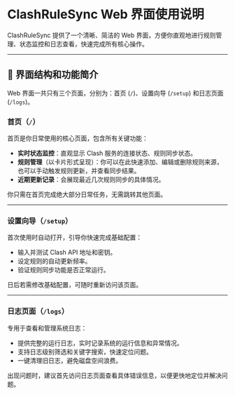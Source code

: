 # ClashRuleSync Web 界面使用说明

ClashRuleSync 提供了一个清晰、简洁的 Web 界面，方便你直观地进行规则管理、状态监控和日志查看，快速完成所有核心操作。

---

## 📌 界面结构和功能简介

Web 界面一共只有三个页面，分别为：首页 (`/`)、设置向导 (`/setup`) 和日志页面 (`/logs`)。

### 首页（`/`）

首页是你日常使用的核心页面，包含所有关键功能：

- **实时状态监控**：直观显示 Clash 服务的连接状态、规则同步状态。
- **规则管理**（以卡片形式呈现）：你可以在此快速添加、编辑或删除规则来源，也可以手动触发规则更新，并查看同步结果。
- **近期更新记录**：会展现最近几次规则同步的具体情况。

你只需在首页完成绝大部分日常任务，无需跳转其他页面。

---

### 设置向导（`/setup`）

首次使用时自动打开，引导你快速完成基础配置：

- 输入并测试 Clash API 地址和密钥。
- 设定规则的自动更新频率。
- 验证规则同步功能是否正常运行。

日后若需修改基础配置，可随时重新访问该页面。

---

### 日志页面（`/logs`）

专用于查看和管理系统日志：

- 提供完整的运行日志，实时记录系统的运行信息和异常情况。
- 支持日志级别筛选和关键字搜索，快速定位问题。
- 一键清理旧日志，避免磁盘空间浪费。

出现问题时，建议首先访问日志页面查看具体错误信息，以便更快地定位并解决问题。

